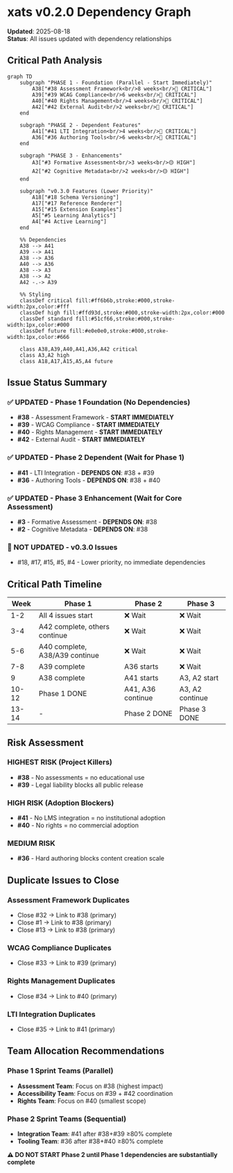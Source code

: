# xats v0.2.0 Dependency Graph
**Updated**: 2025-08-18  
**Status**: All issues updated with dependency relationships

## Critical Path Analysis

```mermaid
graph TD
    subgraph "PHASE 1 - Foundation (Parallel - Start Immediately)"
        A38["#38 Assessment Framework<br/>8 weeks<br/>🔴 CRITICAL"]
        A39["#39 WCAG Compliance<br/>6 weeks<br/>🔴 CRITICAL"]
        A40["#40 Rights Management<br/>4 weeks<br/>🔴 CRITICAL"]
        A42["#42 External Audit<br/>2 weeks<br/>🔴 CRITICAL"]
    end
    
    subgraph "PHASE 2 - Dependent Features"
        A41["#41 LTI Integration<br/>4 weeks<br/>🔴 CRITICAL"]
        A36["#36 Authoring Tools<br/>6 weeks<br/>🔴 CRITICAL"]
    end
    
    subgraph "PHASE 3 - Enhancements"
        A3["#3 Formative Assessment<br/>3 weeks<br/>🟡 HIGH"]
        A2["#2 Cognitive Metadata<br/>2 weeks<br/>🟡 HIGH"]
    end
    
    subgraph "v0.3.0 Features (Lower Priority)"
        A18["#18 Schema Versioning"]
        A17["#17 Reference Renderer"]
        A15["#15 Extension Examples"]
        A5["#5 Learning Analytics"]
        A4["#4 Active Learning"]
    end
    
    %% Dependencies
    A38 --> A41
    A39 --> A41
    A38 --> A36
    A40 --> A36
    A38 --> A3
    A38 --> A2
    A42 -.-> A39
    
    %% Styling
    classDef critical fill:#ff6b6b,stroke:#000,stroke-width:2px,color:#fff
    classDef high fill:#ffd93d,stroke:#000,stroke-width:2px,color:#000
    classDef standard fill:#51cf66,stroke:#000,stroke-width:1px,color:#000
    classDef future fill:#e0e0e0,stroke:#000,stroke-width:1px,color:#666
    
    class A38,A39,A40,A41,A36,A42 critical
    class A3,A2 high
    class A18,A17,A15,A5,A4 future
```

## Issue Status Summary

### ✅ UPDATED - Phase 1 Foundation (No Dependencies)
- **#38** - Assessment Framework - **START IMMEDIATELY**
- **#39** - WCAG Compliance - **START IMMEDIATELY** 
- **#40** - Rights Management - **START IMMEDIATELY**
- **#42** - External Audit - **START IMMEDIATELY**

### ✅ UPDATED - Phase 2 Dependent (Wait for Phase 1)
- **#41** - LTI Integration - **DEPENDS ON**: #38 + #39
- **#36** - Authoring Tools - **DEPENDS ON**: #38 + #40

### ✅ UPDATED - Phase 3 Enhancement (Wait for Core Assessment)
- **#3** - Formative Assessment - **DEPENDS ON**: #38
- **#2** - Cognitive Metadata - **DEPENDS ON**: #38

### 🔄 NOT UPDATED - v0.3.0 Issues
- #18, #17, #15, #5, #4 - Lower priority, no immediate dependencies

## Critical Path Timeline

| Week | Phase 1 | Phase 2 | Phase 3 |
|------|---------|---------|---------|
| 1-2  | All 4 issues start | ❌ Wait | ❌ Wait |
| 3-4  | A42 complete, others continue | ❌ Wait | ❌ Wait |
| 5-6  | A40 complete, A38/A39 continue | ❌ Wait | ❌ Wait |
| 7-8  | A39 complete | A36 starts | ❌ Wait |
| 9    | A38 complete | A41 starts | A3, A2 start |
| 10-12| Phase 1 DONE | A41, A36 continue | A3, A2 continue |
| 13-14| - | Phase 2 DONE | Phase 3 DONE |

## Risk Assessment

### HIGHEST RISK (Project Killers)
- **#38** - No assessments = no educational use
- **#39** - Legal liability blocks all public release

### HIGH RISK (Adoption Blockers)  
- **#41** - No LMS integration = no institutional adoption
- **#40** - No rights = no commercial adoption

### MEDIUM RISK
- **#36** - Hard authoring blocks content creation scale

## Duplicate Issues to Close

### Assessment Framework Duplicates
- Close #32 → Link to #38 (primary)
- Close #1 → Link to #38 (primary)  
- Close #13 → Link to #38 (primary)

### WCAG Compliance Duplicates
- Close #33 → Link to #39 (primary)

### Rights Management Duplicates  
- Close #34 → Link to #40 (primary)

### LTI Integration Duplicates
- Close #35 → Link to #41 (primary)

## Team Allocation Recommendations

### Phase 1 Sprint Teams (Parallel)
- **Assessment Team**: Focus on #38 (highest impact)
- **Accessibility Team**: Focus on #39 + #42 coordination
- **Rights Team**: Focus on #40 (smallest scope)

### Phase 2 Sprint Teams (Sequential)
- **Integration Team**: #41 after #38+#39 ≥80% complete
- **Tooling Team**: #36 after #38+#40 ≥80% complete

**⚠️ DO NOT START Phase 2 until Phase 1 dependencies are substantially complete**